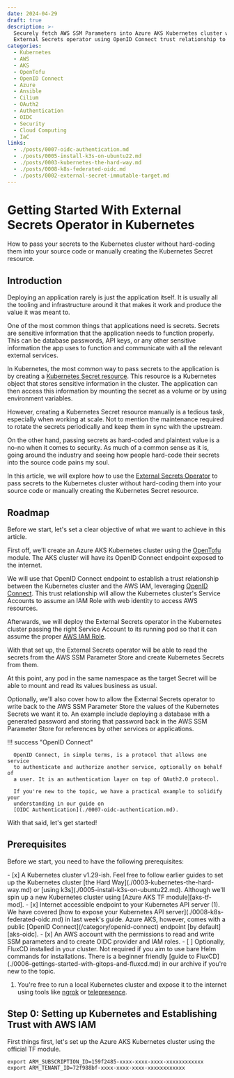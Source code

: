 ```yaml
---
date: 2024-04-29
draft: true
description: >-
  Securely fetch AWS SSM Parameters into Azure AKS Kubernetes cluster with
  External Secrets operator using OpenID Connect trust relationship to AWS IAM.
categories:
  - Kubernetes
  - AWS
  - AKS
  - OpenTofu
  - OpenID Connect
  - Azure
  - Ansible
  - Cilium
  - OAuth2
  - Authentication
  - OIDC
  - Security
  - Cloud Computing
  - IaC
links:
  - ./posts/0007-oidc-authentication.md
  - ./posts/0005-install-k3s-on-ubuntu22.md
  - ./posts/0003-kubernetes-the-hard-way.md
  - ./posts/0008-k8s-federated-oidc.md
  - ./posts/0002-external-secret-immutable-target.md
---
```


# Getting Started With External Secrets Operator in Kubernetes

How to pass your secrets to the Kubernetes cluster without hard-coding them
into your source code or manually creating the Kubernetes Secret resource.

<!-- more -->

<!--
high level overview:

1. setting up azure aks with TF module
2. establishing a trust relationship using OIDC with AWS IAM
3. creating two IAM roles for external secrets operator (read and write)
4. test the set up by creating ExternalSecret and PushSecrets
-->

## Introduction

Deploying an application rarely is just the application itself. It is usually
all the tooling and infrastructure around it that makes it work and produce
the value it was meant to.

One of the most common things that applications need is secrets. Secrets are
sensitive information that the application needs to function properly. This
can be database passwords, API keys, or any other sensitive information the
app uses to function and communicate with all the relevant external services.

In Kubernetes, the most common way to pass secrets to the application is by
creating a [Kubernetes Secret resource]. This resource is a Kubernetes object
that stores sensitive information in the cluster. The application can then
access this information by mounting the secret as a volume or by using
environment variables.

However, creating a Kubernetes Secret resource manually is a tedious task,
especially when working at scale. Not to mention the maintenance required to
rotate the secrets periodically and keep them in sync with the upstream.

On the other hand, passing secrets as hard-coded and plaintext value is a no-no
when it comes to security. As much of a common sense as it is, going around the
industry and seeing how people hard-code their secrets into the source code
pains my soul.

In this article, we will explore how to use the
[External Secrets Operator][external-secret] to
pass secrets to the Kubernetes cluster without hard-coding them into your
source code or manually creating the Kubernetes Secret resource.

## Roadmap

Before we start, let's set a clear objective of what we want to achieve in
this article.

First off, we'll create an Azure AKS Kubernetes cluster using the
[OpenTofu](/category/opentofu) module. The AKS cluster will have its OpenID
Connect endpoint exposed to the internet.

We will use that OpenID Connect endpoint to establish a trust relationship
between the Kubernetes cluster and the AWS IAM, leveraging
[OpenID Connect](/category/openid-connect). This trust relationship will
allow the Kubernetes cluster's Service Accounts to assume an IAM Role with
web identity to access AWS resources.

Afterwards, we will deploy the External Secrets operator in the Kubernetes
cluster passing the right Service Account to its running pod so that it can
assume the proper [AWS IAM Role].

With that set up, the External Secrets operator will be able to read the
secrets from the AWS SSM Parameter Store and create Kubernetes Secrets from
them.

At this point, any pod in the same namespace as the target Secret will be able
to mount and read its values business as usual.

Optionally, we'll also cover how to allow the External Secrets operator to
write back to the AWS SSM Parameter Store the values of the Kubernetes Secrets
we want it to. An example include deploying a database with a generated
password and storing that password back in the AWS SSM Parameter Store for
references by other services or applications.

!!! success "OpenID Connect"

      OpenID Connect, in simple terms, is a protocol that allows one service
      to authenticate and authorize another service, optionally on behalf of
      a user. It is an authentication layer on top of OAuth2.0 protocol.

      If you're new to the topic, we have a practical example to solidify your
      understanding in our guide on
      [OIDC Authentication](./0007-oidc-authentication.md).

With that said, let's get started!

## Prerequisites

Before we start, you need to have the following prerequisites:

<div class="annotate" markdown>
- [x] A Kubernetes cluster v1.29-ish. Feel free to follow earlier guides to
      set up the Kubernetes cluster [the Hard Way](./0003-kubernetes-the-hard-way.md)
      or [using k3s](./0005-install-k3s-on-ubuntu22.md). Although we'll spin
      up a new Kubernetes cluster using [Azure AKS TF module][aks-tf-mod].
- [x] Internet accessible endpoint to your Kubernetes API server (1). We have
      covered [how to expose your Kubernetes API server](./0008-k8s-federated-oidc.md)
      in last week's guide. Azure AKS, however, comes with a public
      [OpenID Connect](/category/openid-connect) endpoint [by default][aks-oidc].
- [x] An AWS account with the permissions to read and write SSM parameters and
      to create OIDC provider and IAM roles.
- [ ] Optionally, FluxCD installed in your cluster. Not required if you aim to
      use bare Helm commands for installations. There is a beginner friendly
      [guide to FluxCD](./0006-gettings-started-with-gitops-and-fluxcd.md)
      in our archive if you're new to the topic.
</div>

1. You're free to run a local Kubernetes cluster and expose it to the internet
   using tools like [ngrok][ngrok] or [telepresence][telepresence].

## Step 0: Setting up Kubernetes and Establishing Trust with AWS IAM

First things first, let's set up the Azure AKS Kubernetes cluster using the
official TF module.

```shell title="" linenums="0"
export ARM_SUBSCRIPTION_ID=159f2485-xxxx-xxxx-xxxx-xxxxxxxxxxxx
export ARM_TENANT_ID=72f988bf-xxxx-xxxx-xxxx-xxxxxxxxxxxx
```

<!--
## Step 1: Creating an AWS IAM Role for External Secrets Operator

The External Secrets operator will require some permissions to be able to read
and possibly write the [AWS SSM Parameters][aws-ssm]. Although AWS SSM is not
the only backend supported by the External Secrets operator, it is one we'll
cover today as it is easy to setup, free to use, and has the least amount of
drama around it! For a full list of supported backends, refer to the
[External Secrets documentation][external-secret].

We will cover two cases today. One for the External Secrets operator to only
fetch the AWS SSM Parameter values and create Kubernetes Secrets from them.

The other will be to allow the External Secrets operator to write back to the
AWS SSM Parameters the Secrets created inside the cluster. This is useful when
those values are first initialized inside the cluster and need to be stored
back in the AWS SSM Parameter Store, possibly used by other services or
applications.
-->

[external-secret]: https://external-secrets.io/v0.9.16/
[telepresence]: https://www.telepresence.io/
[ngrok]: https://ngrok.com/
[aws-ssm]: https://docs.aws.amazon.com/systems-manager/latest/userguide/systems-manager-parameter-store.html
[aks-tf-mod]: https://registry.terraform.io/modules/Azure/aks/azurerm/8.0.0
[aks-oidc]: https://learn.microsoft.com/en-us/azure/aks/use-oidc-issuer
[Kubernetes Secret resource]: https://kubernetes.io/docs/concepts/configuration/secret/
[AWS IAM Role]: https://docs.aws.amazon.com/IAM/latest/UserGuide/id_roles.html
